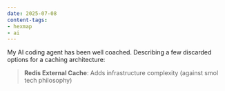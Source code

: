 ```yaml
---
date: 2025-07-08
content-tags:
- hexmap
- ai
---
```


My AI coding agent has been well coached. Describing a few discarded options for a caching architecture:
> **Redis External Cache**: Adds infrastructure complexity (against smol tech philosophy)
